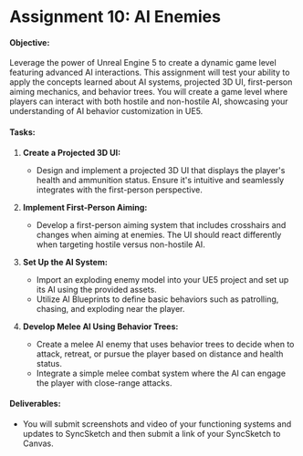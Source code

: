 # Assignment 10: AI Enemies

<h4>Objective:</h4>
<p>Leverage the power of Unreal Engine 5 to create a dynamic game level featuring advanced AI interactions. This assignment will test your ability to apply the concepts learned about AI systems, projected 3D UI, first-person aiming mechanics, and behavior trees. You will create a game level where players can interact with both hostile and non-hostile AI, showcasing your understanding of AI behavior customization in UE5.</p>
<h4>Tasks:</h4>
<ol>
<li>
<p><strong>Create a Projected 3D UI:</strong></p>
<ul>
<li>Design and implement a projected 3D UI that displays the player's health and ammunition status. Ensure it's intuitive and seamlessly integrates with the first-person perspective.</li>
</ul>
</li>
<li>
<p><strong>Implement First-Person Aiming:</strong></p>
<ul>
<li>Develop a first-person aiming system that includes crosshairs and changes when aiming at enemies. The UI should react differently when targeting hostile versus non-hostile AI.</li>
</ul>
</li>
<li>
<p><strong>Set Up the AI System:</strong></p>
<ul>
<li>Import an exploding enemy model into your UE5 project and set up its AI using the provided assets.</li>
<li>Utilize AI Blueprints to define basic behaviors such as patrolling, chasing, and exploding near the player.</li>
</ul>
</li>
<li>
<p><strong>Develop Melee AI Using Behavior Trees:</strong></p>
<ul>
<li>Create a melee AI enemy that uses behavior trees to decide when to attack, retreat, or pursue the player based on distance and health status.</li>
<li>Integrate a simple melee combat system where the AI can engage the player with close-range attacks.</li>
</ul>
</li>
</ol>
<h4>Deliverables:</h4>
<ul>
<li>You will submit screenshots and video of your functioning systems and updates to SyncSketch and then submit a link of your SyncSketch to Canvas.</li>
</ul>